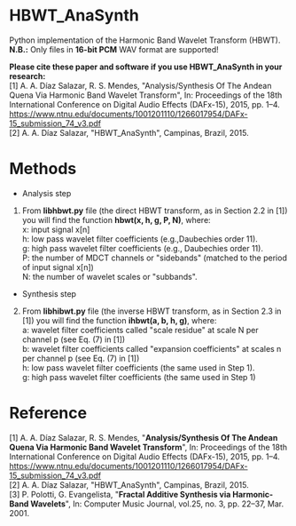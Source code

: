# HBWT_AnaSynth
Python implementation of the Harmonic Band Wavelet Transform (HBWT).<br />
**N.B.:** Only files in **16-bit PCM** WAV format are supported!

**Please cite these paper and software if you use HBWT_AnaSynth in your research:**<br />
[1] A. A. Díaz Salazar, R. S. Mendes, "Analysis/Synthesis Of The Andean Quena Via Harmonic Band Wavelet Transform", In: Proceedings of the 18th International Conference on Digital Audio Effects (DAFx-15), 2015, pp. 1–4.<br />
https://www.ntnu.edu/documents/1001201110/1266017954/DAFx-15_submission_74_v3.pdf
<br />
[2] A. A. Díaz Salazar, "HBWT_AnaSynth", Campinas, Brazil, 2015.

# Methods
- Analysis step
1. From **libhbwt.py** file (the direct HBWT transform, as in Section 2.2 in [1]) you will find the function **hbwt(x, h, g, P, N)**, where:<br />
x: input signal x[n]<br />
h: low pass wavelet filter coefficients (e.g.,Daubechies order 11).<br />
g: high pass wavelet filter coefficients (e.g., Daubechies order 11).<br />
P: the number of MDCT channels or "sidebands" (matched to the period of input signal x[n])<br />
N: the number of wavelet scales or "subbands".<br />

- Synthesis step
2. From **libhibwt.py** file (the inverse HBWT transform, as in Section 2.3 in [1]) you will find the function **ihbwt(a, b, h, g)**, where:<br />
a: wavelet filter coefficients called "scale residue" at scale N per channel p (see Eq. (7) in [1])<br />
b: wavelet filter coefficients called "expansion coefficients" at scales n per channel p (see Eq. (7) in [1])<br />
h: low pass wavelet filter coefficients (the same used in Step 1).<br />
g: high pass wavelet filter coefficients (the same used in Step 1)<br />

# Reference
[1] A. A. Díaz Salazar, R. S. Mendes, "**Analysis/Synthesis Of The Andean Quena Via Harmonic Band Wavelet Transform**", In: Proceedings of the 18th International Conference on Digital Audio Effects (DAFx-15), 2015, pp. 1–4.<br />
https://www.ntnu.edu/documents/1001201110/1266017954/DAFx-15_submission_74_v3.pdf <br />
[2] A. A. Díaz Salazar, "HBWT_AnaSynth", Campinas, Brazil, 2015. <br />
[3] P. Polotti, G. Evangelista, "**Fractal Additive Synthesis via Harmonic-Band Wavelets**", In: Computer Music Journal, vol.25, no. 3, pp. 22–37, Mar. 2001.
